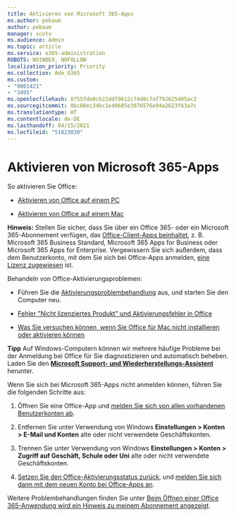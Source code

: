 ```yaml
---
title: Aktivieren von Microsoft 365-Apps
ms.author: pebaum
author: pebaum
manager: scotv
ms.audience: Admin
ms.topic: article
ms.service: o365-administration
ROBOTS: NOINDEX, NOFOLLOW
localization_priority: Priority
ms.collection: Adm_O365
ms.custom:
- "9001421"
- "3495"
ms.openlocfilehash: 8755fde0cb22dd79612c74d8c7af792625405ac2
ms.sourcegitcommit: 8bc60ec34bc1e40685e3976576e04a2623f63a7c
ms.translationtype: HT
ms.contentlocale: de-DE
ms.lasthandoff: 04/15/2021
ms.locfileid: "51823030"
---
```

# <a name="activating-microsoft-365-apps"></a>Aktivieren von Microsoft 365-Apps

So aktivieren Sie Office:

- [Aktivieren von Office auf einem PC](https://support.office.com/article/activate-office-5bd38f38-db92-448b-a982-ad170b1e187e) 

- [Aktivieren von Office auf einem Mac](https://support.office.com/article/activate-office-for-mac-7f6646b1-bb14-422a-9ad4-a53410fcefb2)

**Hinweis:** Stellen Sie sicher, dass Sie über ein Office 365- oder ein Microsoft 365-Abonnement verfügen, das [Office-Client-Apps beinhaltet](https://support.office.com/article/28cbc8cf-1332-4f04-9123-9b660abb629e), z. B. Microsoft 365 Business Standard, Microsoft 365 Apps for Business oder Microsoft 365 Apps for Enterprise. Vergewissern Sie sich außerdem, dass dem Benutzerkonto, mit dem Sie sich bei Office-Apps anmelden, [eine Lizenz zugewiesen](https://docs.microsoft.com/microsoft-365/admin/manage/assign-licenses-to-users) ist.

Behandeln von Office-Aktivierungsproblemen:

- Führen Sie die [Aktivierungsproblembehandlung](https://aka.ms/SARA-OfficeActivation-Alchemy) aus, und starten Sie den Computer neu.
- [Fehler "Nicht lizenziertes Produkt" und Aktivierungsfehler in Office](https://support.office.com/article/unlicensed-product-and-activation-errors-in-office-0d23d3c0-c19c-4b2f-9845-5344fedc4380)

- [Was Sie versuchen können, wenn Sie Office für Mac nicht installieren oder aktivieren können](https://support.office.com/article/what-to-try-if-you-can-t-install-or-activate-office-for-mac-5efba2b4-b1e6-4e5f-bf3c-6ab945d03dea)

**Tipp** Auf Windows-Computern können wir mehrere häufige Probleme bei der Anmeldung bei Office für Sie diagnostizieren und automatisch beheben. Laden Sie den **[Microsoft Support- und Wiederherstellungs-Assistent](https://aka.ms/SaRA-OfficeSignInScenario)** herunter.

Wenn Sie sich bei Microsoft 365-Apps nicht anmelden können, führen Sie die folgenden Schritte aus:

1. Öffnen Sie eine Office-App und [melden Sie sich von allen vorhandenen Benutzerkonten ab](https://go.microsoft.com/fwlink/?linkid=2114082).

2. Entfernen Sie unter Verwendung von Windows **Einstellungen > Konten > E-Mail und Konten** alte oder nicht verwendete Geschäftskonten.

3. Trennen Sie unter Verwendung von Windows **Einstellungen > Konten > Zugriff auf Geschäft, Schule oder Uni** alte oder nicht verwendete Geschäftskonten.

4. [Setzen Sie den Office-Aktivierungsstatus zurück](https://docs.microsoft.com/office365/troubleshoot/activation/reset-office-365-proplus-activation-state), und [melden Sie sich dann mit dem neuen Konto bei Office-Apps an](https://support.office.com/article/sign-in-to-office-b9582171-fd1f-4284-9846-bdd72bb28426).

Weitere Problembehandlungen finden Sie unter [Beim Öffnen einer Office 365-Anwendung wird ein Hinweis zu meinem Abonnement angezeigt](https://support.office.com/article/a-subscription-notice-appears-when-i-open-an-office-365-application-4cabe32c-f594-4c0e-9191-3d3ade10cceb).

